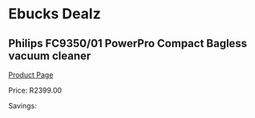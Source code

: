 
# Ebucks Dealz
## Philips FC9350/01 PowerPro Compact Bagless vacuum cleaner
[Product Page](https://www.ebucks.com/web/shop/productSelected.do?prodId=1173037283&catId=998409624)

Price: R2399.00

Savings: 


	